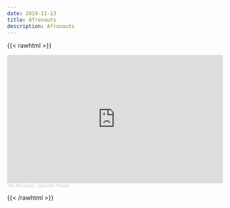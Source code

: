 ```yaml
---
date: 2019-11-13
title: Afronauts
description: Afronauts
---
```


{{< rawhtml >}}

<iframe width="100%" height="300" scrolling="no" frameborder="no" allow="autoplay" src="https://w.soundcloud.com/player/?url=https%3A//api.soundcloud.com/tracks/712152247&color=%23ff5500&auto_play=false&hide_related=false&show_comments=true&show_user=true&show_reposts=false&show_teaser=true&visual=true"></iframe><div style="font-size: 10px; color: #cccccc;line-break: anywhere;word-break: normal;overflow: hidden;white-space: nowrap;text-overflow: ellipsis; font-family: Interstate,Lucida Grande,Lucida Sans Unicode,Lucida Sans,Garuda,Verdana,Tahoma,sans-serif;font-weight: 100;"><a href="https://soundcloud.com/theafronautsband" title="The Afronauts" target="_blank" style="color: #cccccc; text-decoration: none;">The Afronauts</a> · <a href="https://soundcloud.com/theafronautsband/opposite-people" title="Opposite People" target="_blank" style="color: #cccccc; text-decoration: none;">Opposite People</a></div>

{{< /rawhtml >}}
